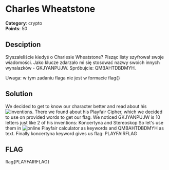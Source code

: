 # Charles Wheatstone
**Category**: crypto \
**Points**: 50

## Desciption
Słyszałeliście kiedyś o Charlesie Wheatstone? Pisząc listy szyfrował swoje wiadomości. Jako klucze zdarzało mi się stosować nazwy swoich innych wynalazków - GKJYANPUJW. Spróbujcie: QMBAHTDBDMYH.

Uwaga: w tym zadaniu flaga nie jest w formacie flag{}
## Solution
We decided to get to know our character better and read about his ![inventions](https://pl.wikipedia.org/wiki/Charles_Wheatstone).
There we found about his Playfair Cipher, which we decided to use on provided words to get our flag.
We noticed GKJYANPUJW is 10 letters just like 2 of his inventions: Koncertyna and Stereoskop
So let's use them in ![online Playfair calculator](https://planetcalc.com/7751/) as keywords and QMBAHTDBDMYH as text.
Finally koncertyna keyword gives us flag:
PLAYFAIRFLAG

## FLAG
flag{PLAYFAIRFLAG}